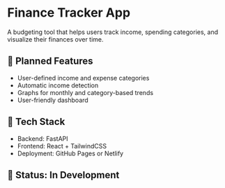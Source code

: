 # Finance Tracker App

A budgeting tool that helps users track income, spending categories, and visualize their finances over time.

## 📌 Planned Features
- User-defined income and expense categories
- Automatic income detection
- Graphs for monthly and category-based trends
- User-friendly dashboard

## 🧰 Tech Stack
- Backend: FastAPI
- Frontend: React + TailwindCSS
- Deployment: GitHub Pages or Netlify

## 🚧 Status: In Development
